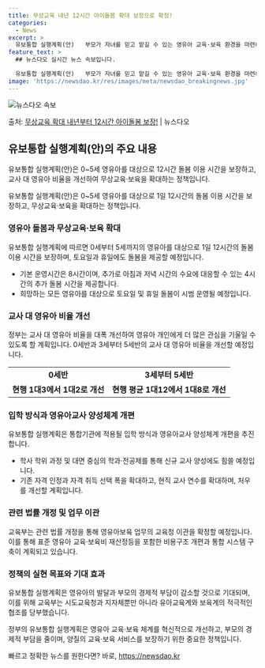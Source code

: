 ```yaml
---
title: 무상교육 내년 12시간 아이돌봄 확대 보장으로 확정!
categories:
  - News
excerpt: >
  유보통합 실행계획(안)   부모가 자녀를 믿고 맡길 수 있는 영유아 교육·보육 환경을 마련하고 국가 책임 아…
feature_text: >
  ## 뉴스다오 실시간 뉴스 속보입니다.

  유보통합 실행계획(안)   부모가 자녀를 믿고 맡길 수 있는 영유아 교육·보육 환경을 마련하고 국가 책임 아…
image: 'https://newsdao.kr/res/images/meta/newsdao_breakingnews.jpg'
---
```


![뉴스다오 속보](https://newsdao.kr/res/images/meta/newsdao_breakingnews.jpg)

<p>출처: <a href="https://newsdao.kr/4482" rel="dofollow">무상교육 확대 내년부터 12시간 아이돌봄 보장!</a> | 뉴스다오</p>

<h2 data-ke-size="size26">유보통합 실행계획(안)의 주요 내용</h2>
유보통합 실행계획(안)은 0~5세 영유아를 대상으로 12시간 돌봄 이용 시간을 보장하고, 교사 대 영유아 비율을 개선하여 무상교육·보육을 확대하는 정책입니다.

<p data-ke-size="size16">유보통합 실행계획(안)은 0~5세 영유아를 대상으로 1일 12시간의 돌봄 이용 시간을 보장하고, 무상교육·보육을 확대하는 정책입니다.</p>

<h3>영유아 돌봄과 무상교육·보육 확대</h3>
유보통합 실행계획에 따르면 0세부터 5세까지의 영유아를 대상으로 1일 12시간의 돌봄 이용 시간을 보장하며, 토요일과 휴일에도 돌봄을 제공할 예정입니다.

<ul>
    <li>기본 운영시간은 8시간이며, 추가로 아침과 저녁 시간의 수요에 대응할 수 있는 4시간의 추가 돌봄 시간을 제공합니다.</li>
    <li>희망하는 모든 영유아를 대상으로 토요일 및 휴일 돌봄이 시범 운영될 예정입니다.</li>
</ul>

<h3>교사 대 영유아 비율 개선</h3>
정부는 교사 대 영유아 비율을 대폭 개선하여 영유아 개인에게 더 많은 관심을 기울일 수 있도록 할 계획입니다. 0세반과 3세부터 5세반의 교사 대 영유아 비율을 개선할 예정입니다.

<table>
  <tr>
    <td style="text-align: center; height: 17px;"><b>0세반</b></td>
    <td style="text-align: center; height: 17px;"><b>3세부터 5세반</b></td>
  </tr>
  <tr>
    <td style="text-align: center; height: 17px;"><b>현행 1대3에서 1대2로 개선</b></td>
    <td style="text-align: center; height: 17px;"><b>현행 평균 1대12에서 1대8로 개선</b></td>
  </tr>
</table>

<h3>입학 방식과 영유아교사 양성체계 개편</h3>
유보통합 실행계획은 통합기관에 적용될 입학 방식과 영유아교사 양성체계 개편을 추진합니다.

<ul>
    <li>학사 학위 과정 및 대면 중심의 학과·전공제를 통해 신규 교사 양성에도 힘쓸 예정입니다.</li>
    <li>기존 자격 인정과 자격 취득 선택 폭을 확대하고, 현직 교사 연수를 확대하며, 처우를 개선할 계획입니다.</li>
</ul>

<h3>관련 법률 개정 및 업무 이관</h3>
교육부는 관련 법률 개정을 통해 영유아보육 업무의 교육청 이관을 확정할 예정입니다. 이를 통해 표준 영유아 교육·보육비 재산정등을 포함한 비용구조 개편과 통합 시스템 구축이 계획되고 있습니다.

<h3>정책의 실현 목표와 기대 효과</h3>
유보통합 실행계획은 영유아의 발달과 부모의 경제적 부담이 감소할 것으로 기대되며, 이를 위해 교육부는 시도교육청과 지자체뿐만 아니라 유아교육계와 보육계의 적극적인 협조를 당부했습니다.

<p data-ke-size="size16">정부의 유보통합 실행계획은 영유아 교육·보육 체계를 혁신적으로 개선하고, 부모의 경제적 부담을 줄이며, 양질의 교육·보육 서비스를 보장하기 위한 중요한 정책입니다.</p> 

빠르고 정확한 뉴스를 원한다면? 바로, <a href="https://newsdao.kr" rel="dofollow">https://newsdao.kr</a>


    
